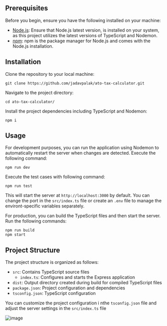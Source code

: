 ## Prerequisites

Before you begin, ensure you have the following installed on your machine:

- [Node.js](https://nodejs.org/): Ensure that Node.js latest version, is installed on your system, as this project utilizes the latest versions of TypeScript and Nodemon.
- [npm](https://www.npmjs.com/): npm is the package manager for Node.js and comes with the Node.js installation.

## Installation

Clone the repository to your local machine:

```
git clone https://github.com/jadavpalak/ato-tax-calculator.git
```

Navigate to the project directory:

```
cd ato-tax-calculator/
```

Install the project dependencies including TypeScript and Nodemon:

```
npm i
```

## Usage

For development purposes, you can run the application using Nodemon to automatically restart the server when changes are detected. Execute the following command:

```
npm run dev
```
Execute the test cases with following command:

```
npm run test
```

This will start the server at `http://localhost:3000` by default. You can change the port in the `src/index.ts` file or create an `.env` file to manage the environt-specific variables separately.

For production, you can build the TypeScript files and then start the server. Run the following commands:

```
npm run build
npm start
```

## Project Structure

The project structure is organized as follows:

- `src`: Contains TypeScript source files
    - `index.ts`: Configures and starts the Express application
- `dist`: Output directory created during build for compiled TypeScript files
- `package.json`: Project configuration and dependencies
- `tsconfig.json`: TypeScript configuration

You can customize the project configuration i nthe `tsconfig.json` file and adjust the server settings in the `src/index.ts` file


![image](https://github.com/jadavpalak/ato-tax-calculator/assets/25167163/15d508e9-6361-4e50-972e-3f5b557428db)

